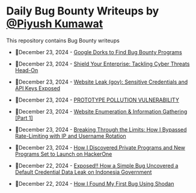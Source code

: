 # Daily Bug Bounty Writeups by [@Piyush Kumawat](https://twitter.com/piyush_supiy) 
This repository contains Bug Bounty writeups

<!-- BLOG-POST-LIST:START -->
 - 💯December 23, 2024 - [Google Dorks to Find Bug Bounty Programs](https://medium.com/infosecmatrix/google-dorks-to-find-bug-bounty-programs-003a80375d13?source=rss------bug_bounty-5) 

 - 💯December 23, 2024 - [Shield Your Enterprise: Tackling Cyber Threats Head-On](https://medium.com/@paritoshblogs/shield-your-enterprise-tackling-cyber-threats-head-on-fd26be10c366?source=rss------bug_bounty-5) 

 - 💯December 23, 2024 - [Website Leak &lpar;gov&rpar;: Sensitive Credentials and API Keys Exposed](https://medium.com/@firdansp/website-leak-gov-sensitive-credentials-and-api-keys-exposed-44b2ebbebb7b?source=rss------bug_bounty-5) 

 - 💯December 23, 2024 - [PROTOTYPE POLLUTION VULNERABILITY](https://medium.com/@0xpedrop/prototype-pollution-vulnerability-f62e1c59a3fd?source=rss------bug_bounty-5) 

 - 💯December 23, 2024 - [Website Enumeration &amp; Information Gathering [Part 1]](https://medium.com/@BetterBy0x01/website-enumeration-information-gathering-part-1-8392422178da?source=rss------bug_bounty-5) 

 - 💯December 23, 2024 - [Breaking Through the Limits: How I Bypassed Rate-Limiting with IP and Username Rotation](https://medium.com/@abdelrahhmanhisham/breaking-through-the-limits-how-i-bypassed-rate-limiting-with-ip-and-username-rotation-d8de230aec2a?source=rss------bug_bounty-5) 

 - 💯December 23, 2024 - [How I Discovered Private Programs and New Programs Set to Launch on HackerOne](https://medium.com/@hossam_hamada/how-i-discovered-private-programs-and-new-programs-set-to-launch-on-hackerone-a85117a70d7b?source=rss------bug_bounty-5) 

 - 💯December 22, 2024 - [Exposed‼️ How a Simple Bug Uncovered a Default Credential Data Leak on Indonesia Government](https://medium.com/@firdansp/exposed-how-a-simple-bug-uncovered-a-default-credential-data-leak-on-indonesia-government-ba73f2175e81?source=rss------bug_bounty-5) 

 - 💯December 22, 2024 - [How I Found My First Bug Using Shodan](https://medium.com/@bughunt.bochi/how-i-found-my-first-bug-using-shodan-3d8826a7655b?source=rss------bug_bounty-5) 
<!-- BLOG-POST-LIST:END -->
